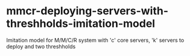 # mmcr-deploying-servers-with-threshholds-imitation-model
Imitation model for M/M/C/R system with 'c' core servers, 'k' servers to deploy and two threshholds
